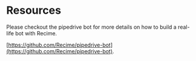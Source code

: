 # Resources

Please checkout the pipedrive bot for more details on how to build a real-life bot with Recime.

[https://github.com/Recime/pipedrive-bot](https://github.com/Recime/pipedrive-bot).





